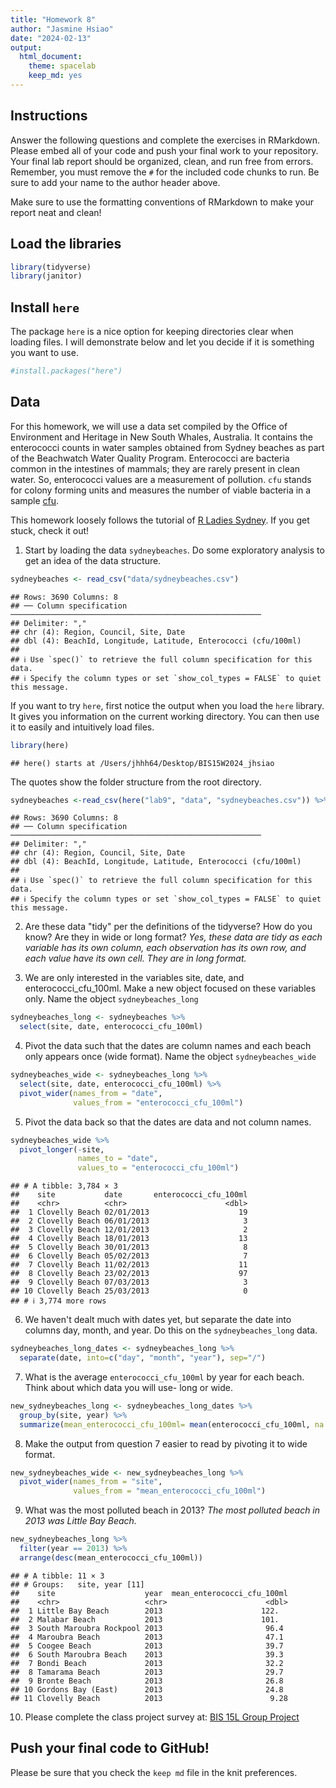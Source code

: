 ```yaml
---
title: "Homework 8"
author: "Jasmine Hsiao"
date: "2024-02-13"
output:
  html_document: 
    theme: spacelab
    keep_md: yes
---
```




## Instructions
Answer the following questions and complete the exercises in RMarkdown. Please embed all of your code and push your final work to your repository. Your final lab report should be organized, clean, and run free from errors. Remember, you must remove the `#` for the included code chunks to run. Be sure to add your name to the author header above.  

Make sure to use the formatting conventions of RMarkdown to make your report neat and clean!  

## Load the libraries

```r
library(tidyverse)
library(janitor)
```

## Install `here`
The package `here` is a nice option for keeping directories clear when loading files. I will demonstrate below and let you decide if it is something you want to use.  

```r
#install.packages("here")
```

## Data
For this homework, we will use a data set compiled by the Office of Environment and Heritage in New South Whales, Australia. It contains the enterococci counts in water samples obtained from Sydney beaches as part of the Beachwatch Water Quality Program. Enterococci are bacteria common in the intestines of mammals; they are rarely present in clean water. So, enterococci values are a measurement of pollution. `cfu` stands for colony forming units and measures the number of viable bacteria in a sample [cfu](https://en.wikipedia.org/wiki/Colony-forming_unit).   

This homework loosely follows the tutorial of [R Ladies Sydney](https://rladiessydney.org/). If you get stuck, check it out!  

1. Start by loading the data `sydneybeaches`. Do some exploratory analysis to get an idea of the data structure.

```r
sydneybeaches <- read_csv("data/sydneybeaches.csv")
```

```
## Rows: 3690 Columns: 8
## ── Column specification ────────────────────────────────────────────────────────
## Delimiter: ","
## chr (4): Region, Council, Site, Date
## dbl (4): BeachId, Longitude, Latitude, Enterococci (cfu/100ml)
## 
## ℹ Use `spec()` to retrieve the full column specification for this data.
## ℹ Specify the column types or set `show_col_types = FALSE` to quiet this message.
```

If you want to try `here`, first notice the output when you load the `here` library. It gives you information on the current working directory. You can then use it to easily and intuitively load files.

```r
library(here)
```

```
## here() starts at /Users/jhhh64/Desktop/BIS15W2024_jhsiao
```

The quotes show the folder structure from the root directory.

```r
sydneybeaches <-read_csv(here("lab9", "data", "sydneybeaches.csv")) %>% clean_names()
```

```
## Rows: 3690 Columns: 8
## ── Column specification ────────────────────────────────────────────────────────
## Delimiter: ","
## chr (4): Region, Council, Site, Date
## dbl (4): BeachId, Longitude, Latitude, Enterococci (cfu/100ml)
## 
## ℹ Use `spec()` to retrieve the full column specification for this data.
## ℹ Specify the column types or set `show_col_types = FALSE` to quiet this message.
```

2. Are these data "tidy" per the definitions of the tidyverse? How do you know? Are they in wide or long format?
*Yes, these data are tidy as each variable has its own column, each observation has its own row, and each value have its own cell. They are in long format.*

3. We are only interested in the variables site, date, and enterococci_cfu_100ml. Make a new object focused on these variables only. Name the object `sydneybeaches_long`

```r
sydneybeaches_long <- sydneybeaches %>% 
  select(site, date, enterococci_cfu_100ml)
```

4. Pivot the data such that the dates are column names and each beach only appears once (wide format). Name the object `sydneybeaches_wide`

```r
sydneybeaches_wide <- sydneybeaches_long %>% 
  select(site, date, enterococci_cfu_100ml) %>% 
  pivot_wider(names_from = "date",
              values_from = "enterococci_cfu_100ml")
```


5. Pivot the data back so that the dates are data and not column names.

```r
sydneybeaches_wide %>% 
  pivot_longer(-site,
               names_to = "date",
               values_to = "enterococci_cfu_100ml")
```

```
## # A tibble: 3,784 × 3
##    site           date       enterococci_cfu_100ml
##    <chr>          <chr>                      <dbl>
##  1 Clovelly Beach 02/01/2013                    19
##  2 Clovelly Beach 06/01/2013                     3
##  3 Clovelly Beach 12/01/2013                     2
##  4 Clovelly Beach 18/01/2013                    13
##  5 Clovelly Beach 30/01/2013                     8
##  6 Clovelly Beach 05/02/2013                     7
##  7 Clovelly Beach 11/02/2013                    11
##  8 Clovelly Beach 23/02/2013                    97
##  9 Clovelly Beach 07/03/2013                     3
## 10 Clovelly Beach 25/03/2013                     0
## # ℹ 3,774 more rows
```


6. We haven't dealt much with dates yet, but separate the date into columns day, month, and year. Do this on the `sydneybeaches_long` data.

```r
sydneybeaches_long_dates <- sydneybeaches_long %>% 
  separate(date, into=c("day", "month", "year"), sep="/")
```


7. What is the average `enterococci_cfu_100ml` by year for each beach. Think about which data you will use- long or wide.

```r
new_sydneybeaches_long <- sydneybeaches_long_dates %>% 
  group_by(site, year) %>% 
  summarize(mean_enterococci_cfu_100ml= mean(enterococci_cfu_100ml, na.rm =T), .groups= 'keep')
```

8. Make the output from question 7 easier to read by pivoting it to wide format.

```r
new_sydneybeaches_wide <- new_sydneybeaches_long %>% 
  pivot_wider(names_from = "site",
              values_from = "mean_enterococci_cfu_100ml")
```

9. What was the most polluted beach in 2013?
*The most polluted beach in 2013 was Little Bay Beach.*

```r
new_sydneybeaches_long %>% 
  filter(year == 2013) %>% 
  arrange(desc(mean_enterococci_cfu_100ml))
```

```
## # A tibble: 11 × 3
## # Groups:   site, year [11]
##    site                    year  mean_enterococci_cfu_100ml
##    <chr>                   <chr>                      <dbl>
##  1 Little Bay Beach        2013                      122.  
##  2 Malabar Beach           2013                      101.  
##  3 South Maroubra Rockpool 2013                       96.4 
##  4 Maroubra Beach          2013                       47.1 
##  5 Coogee Beach            2013                       39.7 
##  6 South Maroubra Beach    2013                       39.3 
##  7 Bondi Beach             2013                       32.2 
##  8 Tamarama Beach          2013                       29.7 
##  9 Bronte Beach            2013                       26.8 
## 10 Gordons Bay (East)      2013                       24.8 
## 11 Clovelly Beach          2013                        9.28
```

10. Please complete the class project survey at: [BIS 15L Group Project](https://forms.gle/H2j69Z3ZtbLH3efW6)

## Push your final code to GitHub!
Please be sure that you check the `keep md` file in the knit preferences.   

